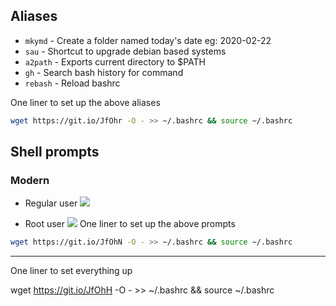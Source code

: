 ##  Aliases

* ```mkymd``` - Create a folder named today's date eg: 2020-02-22
* ```sau``` - Shortcut to upgrade debian based systems
* ```a2path``` - Exports current directory to $PATH
* ```gh``` - Search bash history for command
* ```rebash``` - Reload bashrc

One liner to set up the above aliases

```bash
wget https://git.io/JfOhr -O - >> ~/.bashrc && source ~/.bashrc
```
## Shell prompts
### Modern 
* Regular user
![](https://i.imgur.com/V3taYed.png)

* Root user
![](https://i.imgur.com/MFYDfV1.png)
One liner to set up the above prompts
```bash
wget https://git.io/JfOhN -O - >> ~/.bashrc && source ~/.bashrc
```
---

One liner to set everything up

wget https://git.io/JfOhH -O - >> ~/.bashrc && source ~/.bashrc
